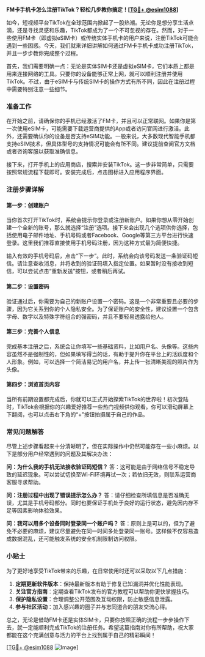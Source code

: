 **FM卡手机卡怎么注册TikTok？轻松几步教你搞定！[[TG💪+ @esim1088](https://t.me/s/esim1088)]**

如今，短视频平台TikTok在全球范围内掀起了一股热潮。无论你是想分享生活点滴，还是寻找灵感和乐趣，TikTok都成为了一个不可忽视的存在。然而，对于一些使用FM卡（即虚拟eSIM卡）或传统实体手机卡的用户来说，注册TikTok可能会遇到一些困惑。今天，我们就来详细讲解如何通过FM卡手机卡成功注册TikTok，并且一步步教你完成整个过程。

首先，我们需要明确一点：无论是实体SIM卡还是虚拟eSIM卡，它们本质上都是用来连接网络的工具。只要你的设备能够正常上网，就可以顺利注册并使用TikTok。不过，由于eSIM卡与传统SIM卡的操作方式有所不同，因此在注册过程中需要特别注意一些细节。

### 准备工作

在开始之前，请确保你的手机已经激活了FM卡，并且可以正常联网。如果你是第一次使用eSIM卡，可能需要下载运营商提供的App或者访问官网进行激活。此外，还需要确认你的设备是否支持eSIM功能。一般来说，大多数现代智能手机都支持eSIM技术，但具体型号的支持情况可能会有所不同。建议提前查阅官方文档或者咨询客服以获取准确信息。

接下来，打开手机上的应用商店，搜索并安装TikTok。这一步非常简单，只需要按照常规流程下载即可。安装完成后，点击图标进入应用程序界面。

### 注册步骤详解

#### 第一步：创建账户
当你首次打开TikTok时，系统会提示你登录或注册新账户。如果你想从零开始创建一个全新的账号，那么就选择“注册”选项。接下来会出现几个选项供你选择，包括使用电子邮件地址、手机号码或者Facebook、Google等第三方平台进行快速登录。这里我们推荐直接使用手机号码注册，因为这种方式最为简便快捷。

输入有效的手机号码后，点击“下一步”。此时，系统会向该号码发送一条验证码短信。请注意查收消息，并将收到的验证码填入指定位置。如果暂时没有接收到短信，可以尝试点击“重新发送”按钮，或者稍后再试。

#### 第二步：设置密码
验证通过后，你需要为自己的新账户设置一个密码。这是一个非常重要且必要的步骤，因为它关系到你的个人隐私安全。为了保证账户的安全性，建议设置一个包含字母、数字以及特殊字符组合的强密码，并且不要轻易透露给他人。

#### 第三步：完善个人信息
完成基本注册之后，系统会让你填写一些基础资料，比如用户名、头像等。这些内容虽然不是强制性的，但如果填写得当的话，有助于提升你在平台上的活跃度和个人形象。例如，可以选择一个简洁易记的用户名，并上传一张清晰美观的照片作为头像。

#### 第四步：浏览首页内容
当所有前期设置都完成后，你就可以正式开始探索TikTok的世界啦！初次登陆时，TikTok会根据你的兴趣爱好推荐一些热门视频供你观看。你可以滑动屏幕上下翻阅，也可以点击右下角的“+”按钮拍摄属于自己的作品。

### 常见问题解答

尽管上述步骤看起来十分清晰明了，但在实际操作中仍然可能存在一些小麻烦。以下是部分用户经常遇到的问题及其解决办法：

**问：为什么我的手机无法接收验证码短信？**
答：这可能是由于网络信号不稳定导致的延迟现象。可以尝试切换至Wi-Fi环境再试一次；若依旧无效，则联系运营商客服寻求帮助。

**问：注册过程中出现了错误提示怎么办？**
答：请仔细检查所填信息是否准确无误，尤其是手机号码部分。同时也要保证手机处于良好的运行状态，避免因内存不足等因素影响体验效果。

**问：我可以用多个设备同时登录同一个账户吗？**
答：原则上是可以的，但为了避免不必要的麻烦，建议尽量避免在同一时间多处登录同一账号。这样做不仅容易造成数据混乱，还可能触发系统的安全机制限制访问权限。

### 小贴士

为了更好地享受TikTok带来的乐趣，在日常使用时还可以采取以下几点措施：

1. **定期更新软件版本**：保持最新版本有助于修复已知漏洞并优化性能表现。
2. **关注官方指南**：定期查看TikTok发布的官方教程可以帮助你更快掌握技巧。
3. **保护隐私设置**：合理调整公开范围及互动权限，防止敏感信息泄露。
4. **参与社区活动**：加入感兴趣的圈子并与志同道合的朋友交流心得。

总之，无论是借助FM卡还是实体SIM卡，只要你按照正确的流程一步步操作下去，就一定能顺利完成TikTok的注册任务。希望这篇指南对你有所帮助，祝大家都能在这个充满创意与活力的平台上找到属于自己的精彩瞬间！

[[TG💪+ @esim1088](https://t.me/s/esim1088) ![Image](https://i.postimg.cc/4NQfJmqS/Snipaste-2025-05-13-00-14-12.png)]